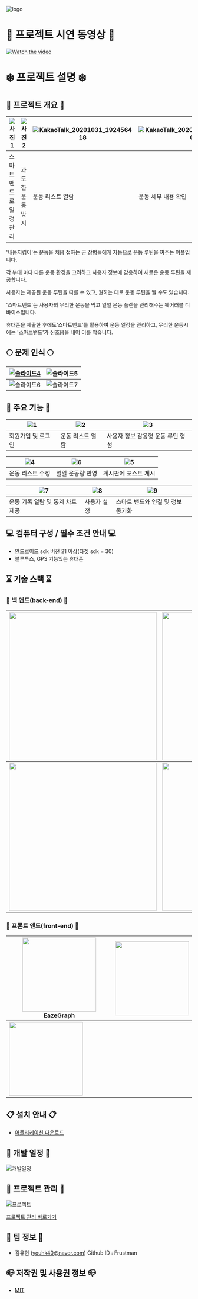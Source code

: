 ![logo](https://user-images.githubusercontent.com/48879350/97773302-d4d70000-1b91-11eb-8def-55158dc5ecf4.png)

# :popcorn: 프로젝트 시연 동영상 :popcorn:
[![Watch the video](https://img.youtube.com/vi/J0h_ghUz2rU/0.jpg)](https://youtu.be/J0h_ghUz2rU)

# :snowflake: 프로젝트 설명 :snowflake:
## :running: 프로젝트 개요 :running:
![사진1](https://user-images.githubusercontent.com/48879350/97776720-e9c18c80-1bad-11eb-9e08-cadcb186fc9e.jpg)|![사진2](https://user-images.githubusercontent.com/48879350/97776721-eaf2b980-1bad-11eb-862d-b90294886224.jpg)|![KakaoTalk_20201031_192456418](https://user-images.githubusercontent.com/48879350/97776939-bed83800-1baf-11eb-8ddb-b264a4102d70.jpg)|![KakaoTalk_20201031_192456418_01](https://user-images.githubusercontent.com/48879350/97776940-c0096500-1baf-11eb-92e1-0553120ccb8a.jpg)
-----------------|--------------------|--------------------|----------------------
스마트밴드로 일정 관리 | 과도한 운동 방지|운동 리스트 열람|운동 세부 내용 확인


 '내몸지킴이'는 운동을 처음 접하는 군 장병들에게 자동으로 운동 루틴을 짜주는 어플입니다.
 
 각 부대 마다 다른 운동 환경을 고려하고 사용자 정보에 감응하여 새로운 운동 루틴을 제공합니다. 
 
 사용자는 제공된 운동 루틴을 따를 수 있고, 원하는 대로 운동 루틴을 짤 수도 있습니다. 
 
 '스마트밴드'는 사용자의 무리한 운동을 막고 일일 운동 플랜을 관리해주는 웨어러블 디바이스입니다. 
 
 휴대폰을 제출한 후에도'스마트밴드'를 활용하여 운동 일정을 관리하고, 무리한 운동시에는 '스마트밴드'가 신호음을 내어 이를 막습니다.


## :full_moon: 문제 인식 :full_moon:
[![슬라이드4](https://user-images.githubusercontent.com/48879350/97773429-fa183e00-1b92-11eb-92b9-61fe8fd47064.PNG)](http://www.index.go.kr/unify/idx-info.do?idxCd=4252) | ![슬라이드5](https://user-images.githubusercontent.com/48879350/97773430-fc7a9800-1b92-11eb-8769-56352f85e0ee.PNG)
------------ | ------------- 
 ![슬라이드6](https://user-images.githubusercontent.com/48879350/97773433-ff758880-1b92-11eb-8195-fdad092f5517.PNG)|![슬라이드7](https://user-images.githubusercontent.com/48879350/97773432-ff758880-1b92-11eb-9e2c-74ef9fb42576.PNG) 

## :bell: 주요 기능 :bell:
![1](https://user-images.githubusercontent.com/48879350/97777694-483e3900-1bb5-11eb-9086-f6eeda4c8ff2.gif)|![2](https://user-images.githubusercontent.com/48879350/97777695-4aa09300-1bb5-11eb-97be-cd2b020933ca.gif)|![3](https://user-images.githubusercontent.com/48879350/97777706-568c5500-1bb5-11eb-9780-a752e99655e7.gif)
---------------|----------------|----------------
회원가입 및 로그인 | 운동 리스트 열람 |사용자 정보 감응형 운동 루틴 형성


![4](https://user-images.githubusercontent.com/48879350/97777709-59874580-1bb5-11eb-8815-57add4fc5065.gif)|![6](https://user-images.githubusercontent.com/48879350/97777713-62781700-1bb5-11eb-9149-89fbf8e52925.gif)|![5](https://user-images.githubusercontent.com/48879350/97777711-5e4bf980-1bb5-11eb-8673-0249d23cde29.gif)
----------------|------------------|-------------------
운동 리스트 수정 | 일일 운동량 반영|게시판에 포스트 게시

![7](https://user-images.githubusercontent.com/48879350/97777718-65730780-1bb5-11eb-94e5-9f6404af49f2.gif)|![8](https://user-images.githubusercontent.com/48879350/97777720-699f2500-1bb5-11eb-8ef0-fdd3f56bc1b1.gif)|![9](https://user-images.githubusercontent.com/48879350/97777723-6c017f00-1bb5-11eb-9770-a9246fbf5ef8.gif)
---------------------|------------------------|--------------------------
운동 기록 열람 및 통계 차트 제공 | 사용자 설정 | 스마트 밴드와 연결 및 정보 동기화


## :computer: 컴퓨터 구성 / 필수 조건 안내 :computer:
* 안드로이드 sdk 버전 21 이상(타겟 sdk = 30)
* 블루투스, GPS 기능있는 휴대폰

## :hourglass: 기술 스택 :hourglass:
### :hammer: 백 앤드(back-end) :hammer:
<img src = "https://user-images.githubusercontent.com/48879350/97773547-123c8d00-1b94-11eb-9438-44714f623384.png" width="400px">|<img src="https://user-images.githubusercontent.com/48879350/97773550-136dba00-1b94-11eb-9579-0591741f2373.png" width="400px">
-----------------------|-----------------
<img src="https://user-images.githubusercontent.com/48879350/97773651-f8e81080-1b94-11eb-8e53-0daaa61053f2.png" width="400px">|<img src="https://user-images.githubusercontent.com/48879350/97773683-38166180-1b95-11eb-899e-18be72c69f8b.png" width="400px">
 
### :wrench: 프론트 앤드(front-end) :wrench:
<img src = "https://user-images.githubusercontent.com/48879350/97773918-1e761980-1b97-11eb-9162-af7873176916.png" width="200px">EazeGraph|<img src="https://user-images.githubusercontent.com/48879350/97773885-e4a51300-1b96-11eb-9b6d-97399b3023be.png" width="200px">
-----------------------|-----------------
<img src="https://user-images.githubusercontent.com/48879350/97773886-e53da980-1b96-11eb-8bdb-2d62421ebfa9.png" width="200px">|

## :clipboard: 설치 안내 :clipboard:
* [어플리케이션 다운로드](https://github.com/osamhack2020/APP_BodyProtector_wiseMTlife/blob/master/BodyProtector.apk?raw=true)

## :blue_book: 개발 일정 :blue_book:

![개발일정](https://user-images.githubusercontent.com/48879350/97779231-14b4dc00-1bc0-11eb-9503-4a1748a0308b.PNG)

## :office: 프로젝트 관리 :office:
[![프로젝트](https://user-images.githubusercontent.com/48879350/97779624-9148ba00-1bc2-11eb-8229-f088c8105243.PNG)](https://github.com/osamhack2020/APP_BodyProtector_wiseMTlife/projects/1)

[프로젝트 관리 바로가기](https://github.com/osamhack2020/APP_BodyProtector_wiseMTlife/projects/1)

## :construction_worker: 팀 정보 :construction_worker:
- 김유현 (youhk40@naver.com) Github ID : Frustman

## :mailbox_closed: 저작권 및 사용권 정보 :mailbox_closed:
 * [MIT](https://github.com/osam2020-WEB/Sample-ProjectName-TeamName/blob/master/license.md)
